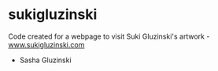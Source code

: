 # sukigluzinski
Code created for a webpage to visit Suki Gluzinski's artwork - www.sukigluzinski.com
- Sasha Gluzinski
